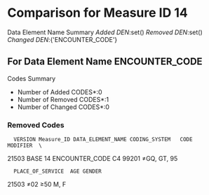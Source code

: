 # Comparison for Measure ID 14
Data Element Name Summary
*Added DEN*:set()
*Removed DEN*:set()
*Changed DEN*:{'ENCOUNTER_CODE'}
## For Data Element Name ENCOUNTER_CODE
Codes Summary
* Number of Added CODES*:0
* Number of Removed CODES*:1
* Number of Changed CODES*:0
### Removed Codes
      VERSION Measure_ID DATA_ELEMENT_NAME CODING_SYSTEM   CODE     MODIFIER  \
21503    BASE         14    ENCOUNTER_CODE            C4  99201  ≠GQ, GT, 95   

      PLACE_OF_SERVICE  AGE GENDER  
21503              ≠02  ≥50   M, F  
